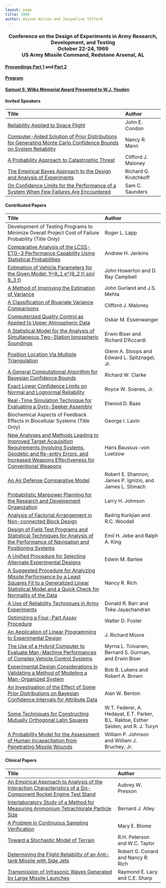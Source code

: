 ```yaml
---
layout: page
title: 1969
author: Alyson Wilson and Jacqueline Telford
---
```

<div align="center"><h3>Conference on the Design of Experiments in Army Research, Development, and Testing<br>
October 22-24, 1969<br>
US Army Missile Command, Redstone Arsenal, AL</h3></div>


#### [Proceedings Part 1](https://alysongwilson.github.io/ACAS/DOE2/DOE15_Part1.pdf#page=2) and [Part 2](https://alysongwilson.github.io/ACAS/DOE2/DOE15_Part2.pdf#page=1)

#### [Program](https://alysongwilson.github.io/ACAS/DOE2/DOE15_Part1.pdf#page=10)

#### [Samuel S. Wilks Memorial Award Presented to W.J. Youden](https://alysongwilson.github.io/ACAS/DOE2/DOE15_Part2.pdf#page=89)


#### Invited Speakers

| Title | Author |
| :--- | :--- |
| [Reliability Applied to Space Flight](https://alysongwilson.github.io/ACAS/DOE2/DOE15_Part1.pdf#page=20) | John E. Condon |
| [Computer-Aided Solution of Prior Distributions for Generating Monte Carlo Confidence Bounds on System Reliability](https://alysongwilson.github.io/ACAS/DOE2/DOE15_Part1.pdf#page=25) | Nancy R. Mann |
| [A Probability Approach to Catastrophic Threat](https://alysongwilson.github.io/ACAS/DOE2/DOE15_Part2.pdf#page=43) | Clifford J. Maloney |
| [The Empirical Bayes Approach to the Design and Analysis of Experiments](https://alysongwilson.github.io/ACAS/DOE2/DOE15_Part2.pdf#page=70) | Richard G. Krutchkoff |
| [On Confidence Limits for the Performance of a System When Few Failures Are Encountered](https://alysongwilson.github.io/ACAS/DOE2/DOE15_Part2.pdf#page=281) | Sam C. Saunders |


#### Contributed Papers

| Title | Author |
| :--- | :--- |
| Development of Testing Programs to Minimize Overall Project Cost of Failure Probability (Title Only) | Roger L. Lapp |
| [Comparative Analysis of the LCSS-ETG-3 Performance Capability Using Statistical Probabilities](https://alysongwilson.github.io/ACAS/DOE2/DOE15_Part1.pdf#page=44) | Andrew H. Jenkins |
| [Estimation of Vehicle Parameters for the Given Model: Y=θ_1 e^(θ_2 t)  sin⁡( θ_3 t)](https://alysongwilson.github.io/ACAS/DOE2/DOE15_Part1.pdf#page=91) | John Howerton and D. Ray Campbell |
| [A Method of Improving the Estimation of Variance](https://alysongwilson.github.io/ACAS/DOE2/DOE15_Part1.pdf#page=113) | John Gurland and J.S. Mehta |
| [A Classification of Bivariate Variance Comparisons](https://alysongwilson.github.io/ACAS/DOE2/DOE15_Part1.pdf#page=128) | Clifford J. Maloney |
| [Computerized Quality Control as Applied to Upper Atmospheric Data](https://alysongwilson.github.io/ACAS/DOE2/DOE15_Part1.pdf#page=138) | Oskar M. Essenwanger |
| [A Statistical Model for the Analysis of Simultaneous Two-Station Ionospheric Soundings](https://alysongwilson.github.io/ACAS/DOE2/DOE15_Part1.pdf#page=161) | Erwin Biser and Richard D’Accardi |
| [Position Location Via Multiple Triangulation](https://alysongwilson.github.io/ACAS/DOE2/DOE15_Part1.pdf#page=203) | Glenn A. Stoops and Edward L. Spitznagel, Jr. |
| [A General Computational Algorithm for Bayesian Confidence Bounds](https://alysongwilson.github.io/ACAS/DOE2/DOE15_Part1.pdf#page=211) | Richard W. Clarke |
| [Exact Lower Confidence Limits on Normal and Lognormal Reliability](https://alysongwilson.github.io/ACAS/DOE2/DOE15_Part1.pdf#page=219) | Royce W. Soanes, Jr. |
| [Real-Time Simulation Technique for Evaluating a Gyro-Seeker Assembly](https://alysongwilson.github.io/ACAS/DOE2/DOE15_Part1.pdf#page=229) | Elwood D. Baas |
| Biochemical Aspects of Feedback Effects in Biocellular Systems (Title Only) | George I. Lavin |
| [New Analyses and Methods Leading to Improved Target Acquisition Requirements Involving Systems, Geodetic and Re-entry Errors, and Increased Weapons Effectiveness for Conventional Weapons](https://alysongwilson.github.io/ACAS/DOE2/DOE15_Part1.pdf#page=292) | Hans Baussus-von Luetzow |
| [An Air Defense Comparative Model](https://alysongwilson.github.io/ACAS/DOE2/DOE15_Part1.pdf#page=306) | Robert E. Shannon, James P. Ignizio, and James L. Stimach |
| [Probabilistic Manpower Planning for the Research and Development Organization](https://alysongwilson.github.io/ACAS/DOE2/DOE15_Part1.pdf#page=328) | Larry H. Johnson |
| [Analysis of Factorial Arrangement in Non-connected Block Design](https://alysongwilson.github.io/ACAS/DOE2/DOE15_Part1.pdf#page=349) | Badrig Kurkjian and R.C. Woodall |
| [Design of Field Test Programs and Statistical Techniques for Analysis of the Performance of Navigation and Positioning Systems](https://alysongwilson.github.io/ACAS/DOE2/DOE15_Part1.pdf#page=361) | Emil H. Jebe and Ralph A. King |
| [A Unified Procedure for Selecting Alternate Experimental Designs](https://alysongwilson.github.io/ACAS/DOE2/DOE15_Part1.pdf#page=385) | Edwin M. Bartee |
| [A Suggested Procedure for Analyzing Missile Performance by a Least Squares Fit to a Generalized Linear Statistical Model and a Quick Check for Normality of the Data](https://alysongwilson.github.io/ACAS/DOE2/DOE15_Part1.pdf#page=448) | Nancy R. Rich |
| [A Use of Reliability Techniques in Army Experiments](https://alysongwilson.github.io/ACAS/DOE2/DOE15_Part1.pdf#page=506) | Donald R. Barr and Toke Jayachandran |
| [Optimizing a Four-Part Assay Procedure](https://alysongwilson.github.io/ACAS/DOE2/DOE15_Part2.pdf#page=1) | Walter D. Foster |
| [An Application of Linear Programming to Experimental Design](https://alysongwilson.github.io/ACAS/DOE2/DOE15_Part2.pdf#page=7) | J. Richard Moore |
| [The Use of a Hybrid Computer to Evaluate Man-Machine Performances of Complex Vehicle Control Systems](https://alysongwilson.github.io/ACAS/DOE2/DOE15_Part2.pdf#page=96) | Myrna L. Toivanen, Bernard S. Gurman, and Erwin Biser |
| [Experimental Design Considerations in Validating a Method of Modeling a Man-Organized System](https://alysongwilson.github.io/ACAS/DOE2/DOE15_Part2.pdf#page=142) | Bob B. Lukens and Robert A. Brown |
| [An Investigation of the Effect of Some Prior Distributions on Bayesian Confidence Intervals for Attribute Data](https://alysongwilson.github.io/ACAS/DOE2/DOE15_Part2.pdf#page=152) | Alan W. Benton |
| [Some Techniques for Constructing Mutually Orthogonal Latin Squares](https://alysongwilson.github.io/ACAS/DOE2/DOE15_Part2.pdf#page=161) | W.T. Federer, A. Hedayat, E.T. Parker, B.L. Raktoe, Esther Seiden, and R. J. Turyn |
| [A Probability Model for the Assessment of Human Incapacitation from Penetrating Missile Wounds](https://alysongwilson.github.io/ACAS/DOE2/DOE15_Part2.pdf#page=318) | William P. Johnson and William J. Bruchey, Jr. |


#### Clinical Papers

| Title | Author |
| :--- | :--- |
| [An Empirical Approach to Analysis of the Interaction Characteristics of a Six-Component Rocket Engine Test Stand](https://alysongwilson.github.io/ACAS/DOE2/DOE15_Part1.pdf#page=257) | Aubrey W. Presson |
| [Interlaboratory Study of a Method for Measuring Ammonium Tetrachlorate Particle Size](https://alysongwilson.github.io/ACAS/DOE2/DOE15_Part1.pdf#page=278) | Bernard J. Alley |
| [A Problem in Continuous Sampling Verification](https://alysongwilson.github.io/ACAS/DOE2/DOE15_Part1.pdf#page=415) | Mary E. Blome |
| [Toward a Stochastic Model of Terrain](https://alysongwilson.github.io/ACAS/DOE2/DOE15_Part1.pdf#page=434) | R.H. Peterson and W.C. Taylor |
| [Determining the Flight Reliability of an Anti-tank Missile with Side Jets](https://alysongwilson.github.io/ACAS/DOE2/DOE15_Part2.pdf#page=27) | Robert G. Conard and Nancy R. Rich |
| [Transmission of Infrasonic Waves Generated by Large Missile Launches](https://alysongwilson.github.io/ACAS/DOE2/DOE15_Part2.pdf#page=15) | Raymond E. Lacy and C.E. Sharp |
